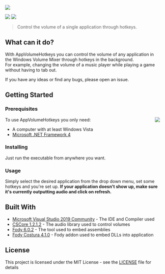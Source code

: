 ![](https://i.imgur.com/Nu5LIFO.png)  

![](https://img.shields.io/github/license/razorlikes/AppVolumeHotkeys)
![](https://img.shields.io/github/downloads/razorlikes/AppVolumeHotkeys/total)  

> Control the volume of a single application through hotkeys.  

## What can it do?
With AppVolumeHotkeys you can control the volume of any application in the Windows Volume Mixer through hotkeys in the background.  
For example, changing the volume of a music player while playing a game without having to tab out.

If you have any ideas or find any bugs, please open an issue.

## Getting Started

### Prerequisites

<img align="right" src="https://i.imgur.com/dmeNEnr.png">

To use AppVolumeHotkeys you only need:
* A computer with at least Windows Vista
* [Microsoft .NET Framework 4](https://www.microsoft.com/en-us/download/details.aspx?id=17851)

### Installing
Just run the executable from anywhere you want.

### Usage
Simply select the desired application from the drop down menu, set some hotkeys and you're set up. **If your application doesn't show up, make sure it's currently outputting audio and click on refresh.**

## Built With

* [Microsoft Visual Studio 2019 Community](https://www.visualstudio.com/vs/) - The IDE and Compiler used
* [CSCore 1.2.1.2](https://github.com/filoe/cscore) - The audio library used to control volumes
* [Fody 6.0.2](https://github.com/Fody/Fody) - The tool used to embed assemblies
* [Fody Costura 4.1.0](https://github.com/Fody/Costura) - Fody addon used to embed DLLs into application

## License
This project is licensed under the MIT License - see the [LICENSE](LICENSE) file for details